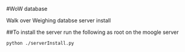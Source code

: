 #WoW database 

Walk over Weighing databse server install

##To install the server run the following as root on the moogle server

    python ./serverInstall.py 


